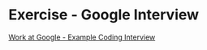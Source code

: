 # Exercise - Google Interview
[Work at Google  - Example Coding Interview](https://www.youtube.com/watch?v=XKu_SEDAykw)
